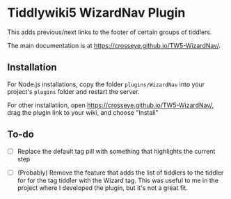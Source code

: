 Tiddlywiki5 WizardNav Plugin
============================

This adds previous/next links to the footer of certain groups of tiddlers.

The main documentation is at https://crosseye.github.io/TW5-WizardNav/.


Installation
------------

For Node.js installations, copy the folder `plugins/WizardNav` into your project's
`plugins` folder and restart the server.

For other installatiion, open https://crosseye.github.io/TW5-WizardNav/, drag 
the plugin link to your wiki, and choose "Install"

To-do
-----

  - [ ] Replace the default tag pill with something that highlights the current step

  - [ ] (Probably) Remove the feature that adds the list of tiddlers to the tiddler for
    for the tag tiddler with the Wizard tag.  This was useful to me in the project where
    I developed the plugin, but it's not a great fit.